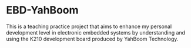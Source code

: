 # EBD-YahBoom
This is a teaching practice project that aims to enhance my personal development level in electronic embedded systems by understanding and using the K210 development board produced by YahBoom Technology.
